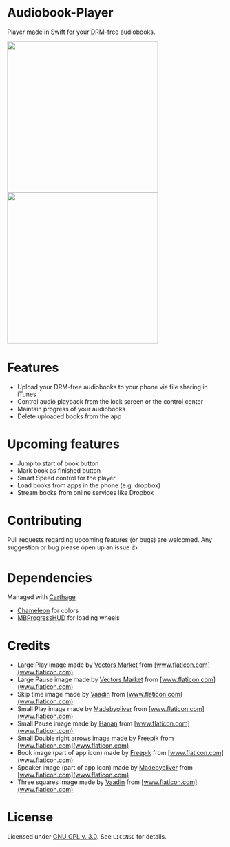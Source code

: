 # Audiobook-Player
Player made in Swift for your DRM-free audiobooks.

<img src="https://raw.githubusercontent.com/GianniCarlo/Audiobook-Player/master/Assets/list_screenshot.png" width="350"/>
<img src="https://raw.githubusercontent.com/GianniCarlo/Audiobook-Player/master/Assets/player_screenshot.png" width="350"/>

# Features
- Upload your DRM-free audiobooks to your phone via file sharing in iTunes
- Control audio playback from the lock screen or the control center
- Maintain progress of your audiobooks
- Delete uploaded books from the app

# Upcoming features
- Jump to start of book button
- Mark book as finished button
- Smart Speed control for the player
- Load books from apps in the phone (e.g. dropbox)
- Stream books from online services like Dropbox

# Contributing
Pull requests regarding upcoming features (or bugs) are welcomed. Any suggestion or bug please open up an issue 👍

# Dependencies
Managed with [Carthage](https://github.com/Carthage/Carthage)
- [Chameleon](https://github.com/ViccAlexander/Chameleon) for colors
- [MBProgressHUD](https://github.com/jdg/MBProgressHUD) for loading wheels

# Credits
- Large Play image made by [Vectors Market](http://www.flaticon.com/authors/vectors-market) from [www.flaticon.com](www.flaticon.com)
- Large Pause image made by [Vectors Market](http://www.flaticon.com/authors/vectors-market) from [www.flaticon.com](www.flaticon.com)
- Skip time image made by [Vaadin](http://www.flaticon.com/authors/vaadin) from [www.flaticon.com](www.flaticon.com)
- Small Play image made by [Madebyoliver](http://www.flaticon.com/authors/madebyoliver) from [www.flaticon.com](www.flaticon.com)
- Small Pause image made by [Hanan](http://www.flaticon.com/authors/hanan) from [www.flaticon.com](www.flaticon.com)
- Small Double right arrows image made by [Freepik](http://www.flaticon.com/authors/freepik) from [www.flaticon.com](www.flaticon.com)
- Book image (part of app icon) made by [Freepik](http://www.flaticon.com/authors/freepik) from [www.flaticon.com](www.flaticon.com)
- Speaker image (part of app icon) made by [Madebyoliver](http://www.flaticon.com/authors/madebyoliver) from [www.flaticon.com](www.flaticon.com)
- Three squares image made by [Vaadin](http://www.flaticon.com/authors/vaadin) from [www.flaticon.com](www.flaticon.com)

# License
Licensed under [GNU GPL v. 3.0](https://opensource.org/licenses/GPL-3.0). See `LICENSE` for details.
